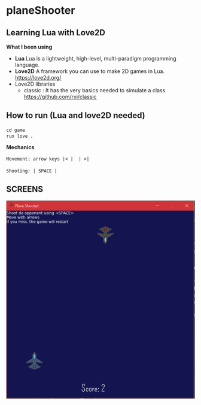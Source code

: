 # planeShooter


## Learning Lua with Love2D

__What I been using__
- __Lua__
Lua is a lightweight, high-level, multi-paradigm programming language.
- __Love2D__
A framework you can use to make 2D games in Lua.
https://love2d.org/
- Love2D libraries
  - classic : It has the very basics needed to simulate a class
  https://github.com/rxi/classic


## __How to run__ (Lua and love2D needed)
```
cd game
run love .
```

__Mechanics__
```
Movement: arrow keys |< |  | >|

Shooting: | SPACE | 
```


## SCREENS

![alt game](https://github.com/RominaSaravia/planeShooter/blob/main/screen.png)
